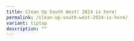 ```yaml
---
title: Clean Up South West! 2024 is here!
permalink: /clean-up-south-west-2024-is-here/
variant: tiptap
description: ""
---
```

